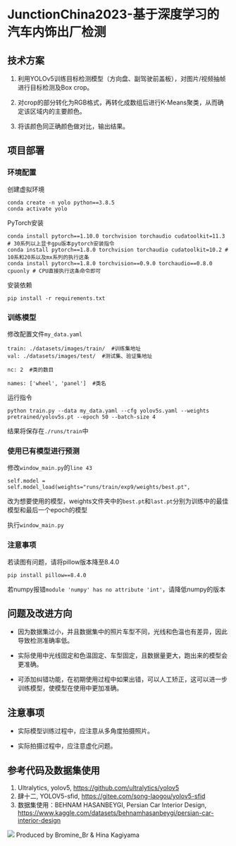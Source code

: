 # JunctionChina2023-基于深度学习的汽车内饰出厂检测



## 技术方案

1. 利用YOLOv5训练目标检测模型（方向盘、副驾驶前盖板），对图片/视频抽帧进行目标检测及Box crop。

2. 对crop的部分转化为RGB格式，再转化成数组后进行K-Means聚类，从而确定该区域内的主要颜色。

3. 将该颜色同正确颜色做对比，输出结果。




## 项目部署

### 环境配置

创建虚拟环境

```
conda create -n yolo python==3.8.5
conda activate yolo
```

PyTorch安装

```
conda install pytorch==1.10.0 torchvision torchaudio cudatoolkit=11.3 # 30系列以上显卡gpu版本pytorch安装指令
conda install pytorch==1.8.0 torchvision torchaudio cudatoolkit=10.2 # 10系和20系以及mx系列的执行这条
conda install pytorch==1.8.0 torchvision==0.9.0 torchaudio==0.8.0 cpuonly # CPU直接执行这条命令即可
```

安装依赖

```
pip install -r requirements.txt
```



### 训练模型

修改配置文件`my_data.yaml`

```
train: ./datasets/images/train/  #训练集地址
val: ./datasets/images/test/  #测试集、验证集地址

nc: 2  #类的数目

names: ['wheel', 'panel']  #类名
```

运行指令

```
python train.py --data my_data.yaml --cfg yolov5s.yaml --weights pretrained/yolov5s.pt --epoch 50 --batch-size 4
```

结果将保存在`./runs/train`中



### 使用已有模型进行预测

修改`window_main.py`的`line 43`

```
self.model = self.model_load(weights="runs/train/exp9/weights/best.pt",
```

改为想要使用的模型，weights文件夹中的`best.pt`和`last.pt`分别为训练中的最佳模型和最后一个epoch的模型



执行`window_main.py`



### 注意事项

若读图有问题，请将pillow版本降至8.4.0

```
pip install pillow==8.4.0
```

若numpy报错`module 'numpy' has no attribute 'int'`，请降低numpy的版本



## 问题及改进方向

- 因为数据集过小，并且数据集中的照片车型不同，光线和色温也有差异，因此导致检测准确率低。

- 实际使用中光线固定和色温固定、车型固定，且数据量更大，跑出来的模型会更准确。
- 可添加纠错功能，在初期使用过程中如果出错，可以人工矫正，这可以进一步训练模型，使模型在使用中更加准确。



## 注意事项

- 实际模型训练过程中，应注意从多角度拍摄照片。

- 实际拍摄过程中，应注意虚化问题。



## 参考代码及数据集使用

1. Ultralytics, yolov5, https://github.com/ultralytics/yolov5
2. 肆十二, YOLOV5-sfid, https://gitee.com/song-laogou/yolov5-sfid
3. 数据集使用：BEHNAM HASANBEYGI, Persian Car Interior Design, https://www.kaggle.com/datasets/behnamhasanbeygi/persian-car-interior-design



![](https://github.com/BromineBr/JunctionChina2023/blob/main/images/UI/waifu.png)
Produced by Bromine_Br & Hina Kagiyama
